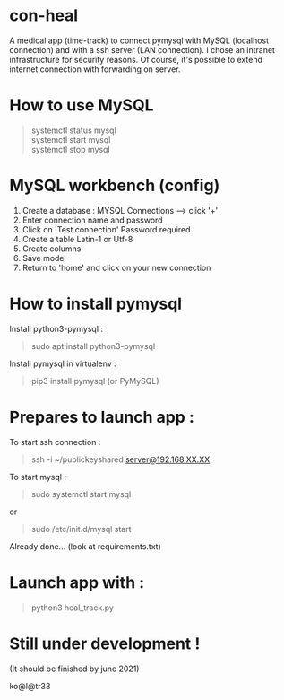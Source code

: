 # con-heal
A medical app (time-track) to connect pymysql with MySQL (localhost connection) and with a ssh server (LAN connection).
I chose an intranet infrastructure for security reasons. Of course, it's possible to extend internet connection with forwarding on server.

# How to use MySQL

> systemctl status mysql \
> systemctl start mysql \
> systemctl stop mysql

# MySQL workbench (config)

1) Create a database :
MYSQL Connections --> click '+'
2) Enter connection name and password
3) Click on 'Test connection'
Password required
4) Create a table
Latin-1 or Utf-8
5) Create columns
6) Save model
7) Return to 'home' and click on your new connection

# How to install pymysql

Install python3-pymysql :
> sudo apt install python3-pymysql

Install pymysql in virtualenv :
> pip3 install pymysql (or PyMySQL)

# Prepares to launch app :
To start ssh connection :

> ssh -i ~/publickeyshared server@192.168.XX.XX

To start mysql :

> sudo systemctl start mysql

or

> sudo /etc/init.d/mysql start

Already done... (look at requirements.txt)

# Launch app with :
> python3 heal_track.py

# Still under development !
(It should be finished by june 2021)

ko@l@tr33
